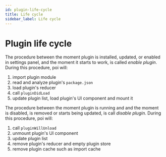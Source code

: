 ```yaml
---
id: plugin-life-cycle
title: Life cycle
sidebar_label: Life cycle
---
```


# Plugin life cycle

The procedure between the moment plugin is installed, updated, or enabled in settings panel, and the moment it starts to work, is called _enable plugin_. During this procedure, poi will:

1.  import plugin module
1.  read and analyze plugin's `package.json`
1.  load plugin's reducer
1.  call `pluginDidLoad`
1.  update plugin list, load plugin's UI component and mount it

The procedure between the moment plugin is running and and the moment is disabled, is removed or starts being updated, is call _disable plugin_. During this procedure, poi will:

1.  call `pluginWillUnload`
1.  unmount plugin's UI component
1.  update plugin list
1.  remove plugin's reducer and empty plugin store
1.  remove plugin cache such as import cache
